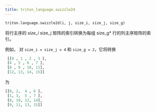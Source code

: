 ```yaml
---
title: triton_language.swizzle2d
---
```


```python
triton.language.swizzle2d(i, j, size_i, size_j, size_g)
```


将行主序的 *size_i* size_j 矩阵的索引转换为每组 size_g* 行的列主序矩阵的索引。


例如， 对 `size_i = size_j = 4` 和 `size_g = 2`，它将转换


```python
 [[0 , 1 , 2 , 3 ],
 [4 , 5 , 6 , 7 ],
 [8 , 9 , 10, 11],
 [12, 13, 14, 15]]
```


为


```python
[[0, 2,  4 , 6 ],
 [1, 3,  5 , 7 ],
 [8, 10, 12, 14],
 [9, 11, 13, 15]]
```


